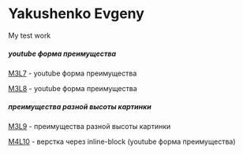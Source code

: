 # Yakushenko Evgeny
My test work

##### youtube форма преимущества

[M3L7](https://YakushenkoES.github.io/M3L7/Index.html "верстка через inline-block") - youtube форма преимущества

[M3L8](https://YakushenkoES.github.io/M3L8/Index.html "верстка через bootstrap") - youtube форма преимущества

##### преимущества разной высоты картинки

[M3L9](https://YakushenkoES.github.io/M3L9/Index.html "Мой первый урок") - преимущества разной высоты картинки

[M4L10](https://YakushenkoES.github.io/M4L10/Index.html "Мой первый урок") - верстка через inline-block (youtube форма преимущества)



